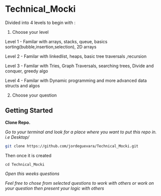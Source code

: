 # Technical_Mocki

Divided into 4 levels to begin with :

1. Choose your level

Level 1 - Familar with arrays, stacks, queue, basics sorting(bubble,insertion,selection), 2D arrays

Level 2 - Familar with linkedlist, heaps, basic tree traversals ,recursion

Level 3 - Familar with Tries, Graph Traversals, searching trees, Divide and conquer, greedy algo

Level 4 - Familar with Dynamic programming and more advanced data structs and algos

2. Choose your question

## Getting Started

<b>Clone Repo. </b>

<i>Go to your terminal and look for a place where you want to put this repo in. i.e Desktop/ </i>

```sh
git clone https://github.com/jordeguevara/Technical_Mocki.git
```

Then once it is created

```
cd Technical_Mocki
```

<i> Open this weeks questions

Feel free to chose from selected questions to work with others
or work on your question then present your logic with others
<i >
